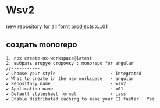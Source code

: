 # Wsv2
new repository for all fornt prodjects x...01
## создать monorepo
```
1. npx create-nx-workspace@latest
2. выбрать вторую сторочку : monorepo for angular
//-----------
✔ Choose your style                     · integrated
✔ What to create in the new workspace   · angular
✔ Repository name                       · wsv2
✔ Application name                      · x01
✔ Default stylesheet format             · cass
✔ Enable distributed caching to make your CI faster · Yes
```


